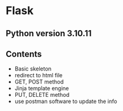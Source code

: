 # Flask
## Python version 3.10.11
## Contents
- Basic skeleton
- redirect to html file
- GET, POST method
- Jinja template engine
- PUT, DELETE method
- use postman software to update the info
